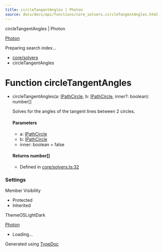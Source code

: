 ```yaml
---
title: circleTangentAngles | Photon
source: docs/docs/api/functions/core_solvers.circleTangentAngles.html
---
```


circleTangentAngles | Photon

[Photon](../index.md)




Preparing search index...

* [core/solvers](../modules/core_solvers.md)
* circleTangentAngles

# Function circleTangentAngles

* circleTangentAngles(a: [IPathCircle](../interfaces/core_schema.IPathCircle.md), b: [IPathCircle](../interfaces/core_schema.IPathCircle.md), inner?: boolean): number[]

  Solves for the angles of the tangent lines between 2 circles.

  #### Parameters

  + a: [IPathCircle](../interfaces/core_schema.IPathCircle.md)
  + b: [IPathCircle](../interfaces/core_schema.IPathCircle.md)
  + inner: boolean = false

  #### Returns number[]

  + Defined in [core/solvers.ts:32](https://github.com/mwhite454/photon/blob/main/packages/photon/src/core/solvers.ts#L32)

### Settings

Member Visibility

* Protected
* Inherited

ThemeOSLightDark

[Photon](../index.md)

* Loading...

Generated using [TypeDoc](https://typedoc.org/)
